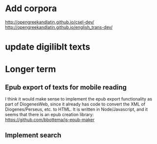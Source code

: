 # Add corpora
http://opengreekandlatin.github.io/csel-dev/
http://opengreekandlatin.github.io/english_trans-dev/
# update digiliblt texts

# Longer term
## Epub export of texts for mobile reading
I think it would make sense to implement the epub export functionality as part of DiogenesWeb, since it already has code to convert the XML of Diogenes/Perseus, etc. to HTML.  It is written in Node/Javascript, and it seems that there is an epub creation library:  https://github.com/bbottema/js-epub-maker

## Implement search
